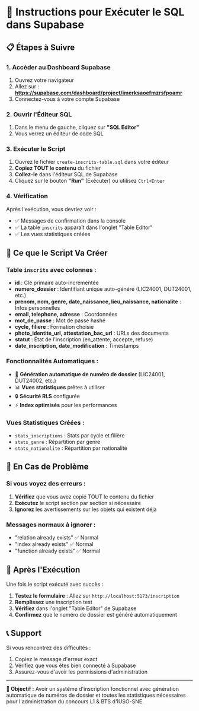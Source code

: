 # 🚀 Instructions pour Exécuter le SQL dans Supabase

## 📋 Étapes à Suivre

### 1. Accéder au Dashboard Supabase
1. Ouvrez votre navigateur
2. Allez sur : **https://supabase.com/dashboard/project/imerksaoefmzrsfpoamr**
3. Connectez-vous à votre compte Supabase

### 2. Ouvrir l'Éditeur SQL
1. Dans le menu de gauche, cliquez sur **"SQL Editor"**
2. Vous verrez un éditeur de code SQL

### 3. Exécuter le Script
1. Ouvrez le fichier `create-inscrits-table.sql` dans votre éditeur
2. **Copiez TOUT le contenu** du fichier
3. **Collez-le** dans l'éditeur SQL de Supabase
4. Cliquez sur le bouton **"Run"** (Exécuter) ou utilisez `Ctrl+Enter`

### 4. Vérification
Après l'exécution, vous devriez voir :
- ✅ Messages de confirmation dans la console
- ✅ La table `inscrits` apparaît dans l'onglet "Table Editor"
- ✅ Les vues statistiques créées

## 🎯 Ce que le Script Va Créer

### Table `inscrits` avec colonnes :
- **id** : Clé primaire auto-incrémentée
- **numero_dossier** : Identifiant unique auto-généré (LIC24001, DUT24001, etc.)
- **prenom, nom, genre, date_naissance, lieu_naissance, nationalite** : Infos personnelles
- **email, telephone, adresse** : Coordonnées
- **mot_de_passe** : Mot de passe hashé
- **cycle, filiere** : Formation choisie
- **photo_identite_url, attestation_bac_url** : URLs des documents
- **statut** : État de l'inscription (en_attente, accepte, refuse)
- **date_inscription, date_modification** : Timestamps

### Fonctionnalités Automatiques :
- 🔢 **Génération automatique de numéro de dossier** (LIC24001, DUT24002, etc.)
- 📊 **Vues statistiques** prêtes à utiliser
- 🔒 **Sécurité RLS** configurée
- ⚡ **Index optimisés** pour les performances

### Vues Statistiques Créées :
- `stats_inscriptions` : Stats par cycle et filière
- `stats_genre` : Répartition par genre
- `stats_nationalite` : Répartition par nationalité

## 🚨 En Cas de Problème

### Si vous voyez des erreurs :
1. **Vérifiez** que vous avez copié TOUT le contenu du fichier
2. **Exécutez** le script section par section si nécessaire
3. **Ignorez** les avertissements sur les objets qui existent déjà

### Messages normaux à ignorer :
- "relation already exists" ✅ Normal
- "index already exists" ✅ Normal
- "function already exists" ✅ Normal

## 🎉 Après l'Exécution

Une fois le script exécuté avec succès :

1. **Testez le formulaire** : Allez sur `http://localhost:5173/inscription`
2. **Remplissez** une inscription test
3. **Vérifiez** dans l'onglet "Table Editor" de Supabase
4. **Confirmez** que le numéro de dossier est généré automatiquement

## 📞 Support

Si vous rencontrez des difficultés :
1. Copiez le message d'erreur exact
2. Vérifiez que vous êtes bien connecté à Supabase
3. Assurez-vous d'avoir les permissions d'administration

---

**🎯 Objectif :** Avoir un système d'inscription fonctionnel avec génération automatique de numéros de dossier et toutes les statistiques nécessaires pour l'administration du concours L1 & BTS d'IUSO-SNE. 